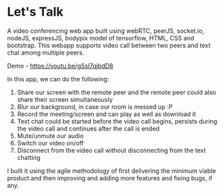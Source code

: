 # Let's Talk
A video conferencing web app built using webRTC, peerJS, socket.io, nodeJS, expressJS, bodypix model of tensorflow, HTML, CSS and bootstrap.
This webapp supports video call between two peers and text chat among multiple peers.

Demo - https://youtu.be/gSsI7qjbdD8

In this app, we can do the following:
1. Share our screen with the remote peer and the remote peer could also share their screen simultaneously
2. Blur our background, in case our room is messed up :P
3. Record the meeting/screen and can play as well as download it
4. Text chat could be started before the video call begins, persists during the video call and continues after the call is ended
5. Mute/unmute our audio
6. Switch our video on/off
7. Disconnect from the video call without disconnecting from the text chatting


I built it using the agile methodology of first delivering the minimum viable product and then improving and adding more features and fixing bugs, if any.
